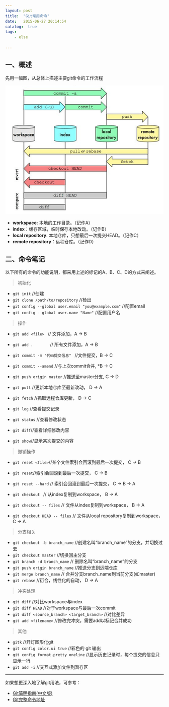 ```yaml
---
layout: post
title:  "Git常用命令"
date:   2015-06-27 20:14:54
catalog:  true
tags:
    - else

---
```


## 一、概述

先用一幅图，从总体上描述主要git命令的工作流程


  ![git](/images/git/1.png)

- **workspace**: 本地的工作目录。（记作A）
- **index**：缓存区域，临时保存本地改动。（记作B）
- **local repository**: 本地仓库，只想最后一次提交HEAD。（记作C）
- **remote repository**：远程仓库。（记作D）

## 二、命令笔记

以下所有的命令的功能说明，都采用上述的标记的A、B、C、D的方式来阐述。

>初始化

- `git init`  //创建
- `git clone /path/to/repository`    //检出
-  `git config --global user.email "you@example.com"` //配置email
- `git config --global user.name "Name"` //配置用户名

>操作

- `git add <file> `     //  文件添加，A → B
- `git add .       `    // 所有文件添加，A → B

- `git commit -m "代码提交信息" `    //文件提交，B  → C
- `git commit --amend` //与上次commit合并, *B → C

- `git push origin master`   //推送至master分支,   C → D
- `git pull` //更新本地仓库至最新改动， D → A
- `git fetch` //抓取远程仓库更新， D → C

- `git log` //查看提交记录
- `git status` //查看修改状态
- `git diff`//查看详细修改内容
- `git show`//显示某次提交的内容

>撤销操作

- `git reset <file>`//某个文件索引会回滚到最后一次提交， C → B
- `git reset`//索引会回滚到最后一次提交， C → B
- `git reset --hard`  // 索引会回滚到最后一次提交， C → B → A

-  `git checkout ` // 从index复制到workspace， B → A
-  `git checkout -- files` // 文件从index复制到workspace， B → A
-  `git checkout HEAD -- files` // 文件从local repository复制到workspace， C → A

>分支相关

- `git checkout -b branch_name`  //创建名叫“branch_name”的分支，并切换过去
- `git checkout master` //切换回主分支
- `git branch -d branch_name`  // 删除名叫“branch_name”的分支
- `git push origin branch_name`  //推送分支到远端仓库
- `git merge branch_name` // 合并分支branch_name到当前分支(如master)
- `git rebase` //衍合，线性化的自动， D → A

>冲突处理

- `git diff` //对比workspace与index
- `git diff HEAD` //对于workspace与最后一次commit
- `git diff <source_branch> <target_branch>` //对比差异
- `git add <filename>` //修改完冲突，需要add以标记合并成功


>其他

-  `gitk` //开灯图形化git
- `git config color.ui true` //彩色的 git 输出
- `git config format.pretty oneline` //显示历史记录时，每个提交的信息只显示一行
- `git add -i` //交互式添加文件到暂存区





----------

如果想更深入地了解git用法，可参考：

- [Git简明指南(中文版)](http://rogerdudler.github.io/git-guide/index.zh.html)
- [Git完整命令地址](http://git-scm.com/docs)
